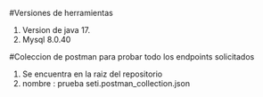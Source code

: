 #Versiones de herramientas 
1. Version de java 17.
2. Mysql 8.0.40 

#Coleccion de postman para probar todo los endpoints solicitados
1. Se encuentra en la raiz del repositorio
2. nombre : prueba seti.postman_collection.json

